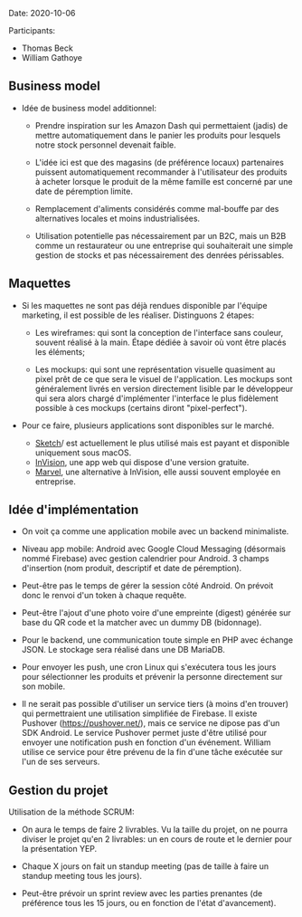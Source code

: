 Date: 2020-10-06

Participants:
* Thomas Beck 
* William Gathoye

## Business model

* Idée de business model additionnel:

    * Prendre inspiration sur les Amazon Dash qui permettaient (jadis) de
      mettre automatiquement dans le panier les produits pour lesquels notre
      stock personnel devenait faible.

    * L'idée ici est que des magasins (de préférence locaux) partenaires
      puissent automatiquement recommander à l'utilisateur des produits
      à acheter lorsque le produit de la même famille est concerné par une date
      de péremption limite.

    * Remplacement d'aliments considérés comme mal-bouffe par des alternatives
      locales et moins industrialisées.

    * Utilisation potentielle pas nécessairement par un B2C, mais un B2B comme
      un restaurateur ou une entreprise qui souhaiterait une simple gestion de
      stocks et pas nécessairement des denrées périssables.

## Maquettes

* Si les maquettes ne sont pas déjà rendues disponible par l'équipe marketing,
  il est possible de les réaliser. Distinguons 2 étapes:

    * Les wireframes: qui sont la conception de l'interface sans couleur,
      souvent réalisé à la main. Étape dédiée à savoir où vont être placés les
      éléments;

    * Les mockups: qui sont une représentation visuelle quasiment au pixel prêt
      de ce que sera le visuel de l'application. Les mockups sont généralement
      livrés en version directement lisible par le développeur qui sera alors
      chargé d'implémenter l'interface le plus fidèlement possible à ces
      mockups (certains diront "pixel-perfect").

* Pour ce faire, plusieurs applications sont disponibles sur le marché.
    * [Sketch](https://alternativeto.net/software/sketch)/ est actuellement le
      plus utilisé mais est payant et disponible uniquement sous macOS.
    * [InVision](https://alternativeto.net/software/invision/), une app web qui
      dispose d'une version gratuite.
    * [Marvel](https://alternativeto.net/software/marvel/), une alternative
      à InVision, elle aussi souvent employée en entreprise.

## Idée d'implémentation

* On voit ça comme une application mobile avec un backend minimaliste.

* Niveau app mobile: Android avec Google Cloud Messaging (désormais nommé
  Firebase) avec gestion calendrier pour Android. 3 champs d'insertion (nom
  produit, descriptif et date de péremption).

* Peut-être pas le temps de gérer la session côté Android. On prévoit donc le
  renvoi d'un token à chaque requête.

* Peut-être l'ajout d'une photo voire d'une empreinte (digest) générée sur base
  du QR code et la matcher avec un dummy DB (bidonnage).

* Pour le backend, une communication toute simple en PHP avec échange JSON. Le
  stockage sera réalisé dans une DB MariaDB.

* Pour envoyer les push, une cron Linux qui s'exécutera tous les jours pour
  sélectionner les produits et prévenir la personne directement sur son mobile.

* Il ne serait pas possible d'utiliser un service tiers (à moins d'en trouver)
  qui permettraient une utilisation simplifiée de Firebase. Il existe Pushover
  (https://pushover.net/), mais ce service ne dipose pas d'un SDK Android. Le
  service Pushover permet juste d'être utilisé pour envoyer une notification
  push en fonction d'un événement. William utilise ce service pour être prévenu
  de la fin d'une tâche exécutée sur l'un de ses serveurs.


## Gestion du projet

Utilisation de la méthode SCRUM:

* On aura le temps de faire 2 livrables. Vu la taille du projet, on ne pourra
  diviser le projet qu'en 2 livrables: un en cours de route et le dernier pour
  la présentation YEP.

* Chaque X jours on fait un standup meeting (pas de taille à faire un standup
  meeting tous les jours).

* Peut-être prévoir un sprint review avec les parties prenantes (de préférence
  tous les 15 jours, ou en fonction de l'état d'avancement).
